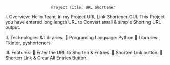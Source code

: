 						Project Title: URL Shortener
 
I. Overview:
			Hello Team, In my Project URL Link Shortener GUI. This Project you have entered long length URL to Convert small & simple Shorting URL output. 

II. Technologies & Libraries:
	Programing Language: Python
	Libraries: Tkinter, pyshorteners

III.  Features:
	Enter the URL to Shorten & Entries.
	Shorten Link button.
	Shorten Link & Clear All Entries Button.
